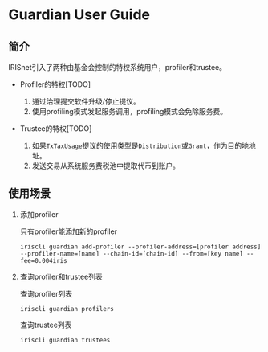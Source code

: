 # Guardian User Guide

## 简介
IRISnet引入了两种由基金会控制的特权系统用户，profiler和trustee。 

* Profiler的特权[TODO]
    1. 通过治理提交软件升级/停止提议。
    2. 使用profiling模式发起服务调用，profiling模式会免除服务费。
    
* Trustee的特权[TODO]
    1. 如果`TxTaxUsage`提议的使用类型是`Distribution`或`Grant`，作为目的地地址。
    2. 发送交易从系统服务费税池中提取代币到账户。
    
## 使用场景
1. 添加profiler

    只有profiler能添加新的profiler
    ```shell
    iriscli guardian add-profiler --profiler-address=[profiler address] --profiler-name=[name] --chain-id=[chain-id] --from=[key name] --fee=0.004iris 
    ```
    
2. 查询profiler和trustee列表

    查询profiler列表
    ```shell
    iriscli guardian profilers
    ```
    查询trustee列表
    ```shell
    iriscli guardian trustees
    ```